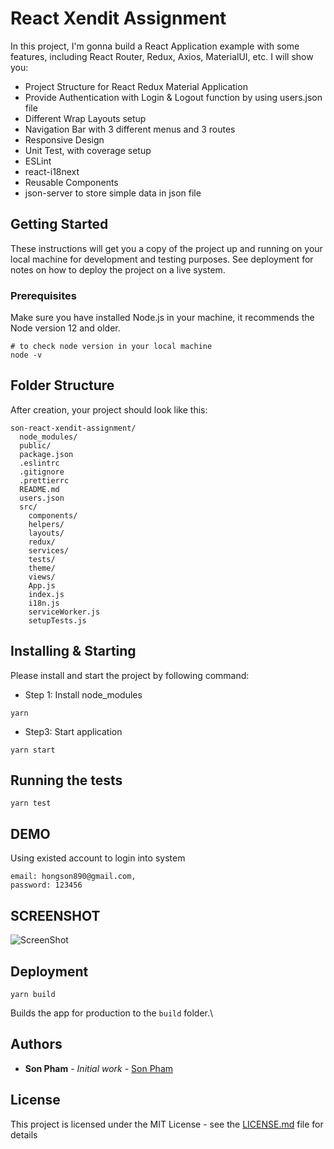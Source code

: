 # React Xendit Assignment

In this project, I'm gonna build a React Application example with some features, including React Router, Redux, Axios, MaterialUI, etc. I will show you:

- Project Structure for React Redux Material Application
- Provide Authentication with Login & Logout function by using users.json file
- Different Wrap Layouts setup
- Navigation Bar with 3 different menus and 3 routes
- Responsive Design
- Unit Test, with coverage setup
- ESLint
- react-i18next
- Reusable Components
- json-server to store simple data in json file

## Getting Started

These instructions will get you a copy of the project up and running on your local machine for development and testing purposes. See deployment for notes on how to deploy the project on a live system.

### Prerequisites

Make sure you have installed Node.js in your machine, it recommends the Node version 12 and older.

```
# to check node version in your local machine
node -v
```

## Folder Structure

After creation, your project should look like this:

```
son-react-xendit-assignment/
  node_modules/
  public/
  package.json
  .eslintrc
  .gitignore
  .prettierrc
  README.md
  users.json
  src/
    components/
    helpers/
    layouts/
    redux/
    services/
    tests/
    theme/
    views/
    App.js
    index.js
    i18n.js
    serviceWorker.js
    setupTests.js
```

## Installing & Starting

Please install and start the project by following command:

- Step 1: Install node_modules
```
yarn
```

- Step3: Start application
```
yarn start
```

## Running the tests
```
yarn test
```

## DEMO
Using existed account to login into system
```
email: hongson890@gmail.com,
password: 123456
```

## SCREENSHOT
![ScreenShot](https://raw.github.com/{username}/{repository}/{branch}/{path})

## Deployment
```
yarn build
```

Builds the app for production to the `build` folder.\


## Authors

* **Son Pham** - *Initial work* - [Son Pham](https://github.com/hongson890)

## License

This project is licensed under the MIT License - see the [LICENSE.md](LICENSE.md) file for details
